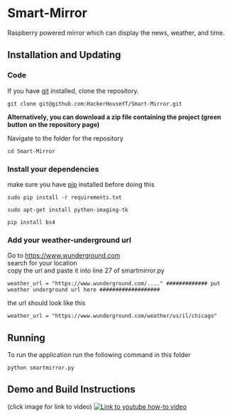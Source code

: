 # Smart-Mirror
Raspberry powered mirror which can display the news, weather, and time.

## Installation and Updating
### Code
If you have [git](https://git-scm.com/book/en/v2/Getting-Started-Installing-Git) installed, clone the repository.

```
git clone git@github.com:HackerHouseYT/Smart-Mirror.git
```

**Alternatively, you can download a zip file containing the project (green button on the repository page)**

Navigate to the folder for the repository

```
cd Smart-Mirror
```

### Install your dependencies 
make sure you have [pip](https://pip.pypa.io/en/stable/installing/) installed before doing this

```
sudo pip install -r requirements.txt
```

```
sudo apt-get install python-imaging-tk
```
```
pip install bs4
```

### Add your weather-underground url
Go to https://www.wunderground.com  
search for your location  
copy the url and paste it into line 27 of smartmirror.py

```
weather_url = "https://www.wunderground.com/...." ############# put weather underground url here ###################
```
the url should look like this
```[
weather_url = "https://www.wunderground.com/weather/us/il/chicago"
```


## Running
To run the application run the following command in this folder

```
python smartmirror.py
```

## Demo and Build Instructions 
(click image for link to video)
[![Link to youtube how-to video](http://i.imgur.com/cMyaSHT.png)](https://youtu.be/fkVBAcvbrjU)
